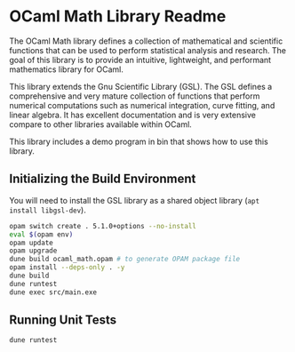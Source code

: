 OCaml Math Library Readme
===========================

The OCaml Math library defines a collection of mathematical and scientific functions that can be used to perform statistical analysis and research. The goal of this library is to provide an intuitive, lightweight, and performant mathematics library for OCaml.

This library extends the Gnu Scientific Library (GSL). The GSL defines a comprehensive and very mature collection of functions that perform numerical computations such as numerical integration, curve fitting, and linear algebra. It has excellent documentation and is very extensive compare to other libraries available within OCaml.

This library includes a demo program in bin that shows how to use this library.

Initializing the Build Environment
----------------------------------

You will need to install the GSL library as a shared object library (`apt install libgsl-dev`).

```bash
opam switch create . 5.1.0+options --no-install
eval $(opam env)
opam update
opam upgrade
dune build ocaml_math.opam # to generate OPAM package file
opam install --deps-only . -y
dune build
dune runtest
dune exec src/main.exe
```

Running Unit Tests
------------------

```bash
dune runtest
```
